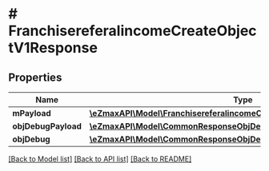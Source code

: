 # # FranchisereferalincomeCreateObjectV1Response

## Properties

Name | Type | Description | Notes
------------ | ------------- | ------------- | -------------
**mPayload** | [**\eZmaxAPI\Model\FranchisereferalincomeCreateObjectV1ResponseMPayload**](FranchisereferalincomeCreateObjectV1ResponseMPayload.md) |  |
**objDebugPayload** | [**\eZmaxAPI\Model\CommonResponseObjDebugPayload**](CommonResponseObjDebugPayload.md) |  | [optional]
**objDebug** | [**\eZmaxAPI\Model\CommonResponseObjDebug**](CommonResponseObjDebug.md) |  | [optional]

[[Back to Model list]](../../README.md#models) [[Back to API list]](../../README.md#endpoints) [[Back to README]](../../README.md)
